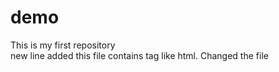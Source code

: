 # demo
This is my first repository
<br>
new line added this file contains tag like html.
Changed the file